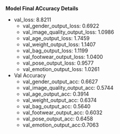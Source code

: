 **Model Final ACcuracy Details**
- val_loss: 8.8211 
    - val_gender_output_loss: 0.6922 
    - val_image_quality_output_loss: 1.0986 
    - val_age_output_loss: 1.7459 
    - val_weight_output_loss: 1.1407 
    - val_bag_output_loss: 1.1199 
    - val_footwear_output_loss: 1.0400 
    - val_pose_output_loss: 0.9577 
    - val_emotion_output_loss: 1.0261
- Val Accuracy
    - val_gender_output_acc: 0.6627
    - val_image_quality_output_acc: 0.5744 
    - val_age_output_acc: 0.3914 
    - val_weight_output_acc: 0.6374 
    - val_bag_output_acc: 0.5640 
    - val_footwear_output_acc: 0.6032
    - val_pose_output_acc: 0.6458 
    - val_emotion_output_acc:0.7063
